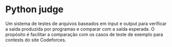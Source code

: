 # Python judge

Um sistema de testes de arquivos baseados em input e output para verificar a saída produzida por programas e comparar com a saída esperada. O propósito é facilitar a comparação com os casos de teste de exemplo para contests do site Codeforces.